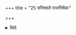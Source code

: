 +++
title = "25 सन्तिष्ठते राजाभिषेकः"

+++

<details><summary>थिते</summary>

25. The (ritual of) sprinkling (of water) on the king stands established completely (i.e. is over). 
</details>
